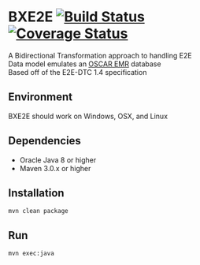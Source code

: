 BXE2E [![Build Status](https://travis-ci.org/jujaga/bxe2e.svg)](https://travis-ci.org/jujaga/bxe2e) [![Coverage Status](https://coveralls.io/repos/jujaga/bxe2e/badge.svg)](https://coveralls.io/r/jujaga/bxe2e)
=========
A Bidirectional Transformation approach to handling E2E  
Data model emulates an [OSCAR EMR](https://github.com/scoophealth/oscar "OSCAR EMR") database  
Based off of the E2E-DTC 1.4 specification

Environment
-----------
BXE2E should work on Windows, OSX, and Linux

Dependencies
------------
* Oracle Java 8 or higher
* Maven 3.0.x or higher

Installation
------------
`mvn clean package`

Run
------------
`mvn exec:java`
